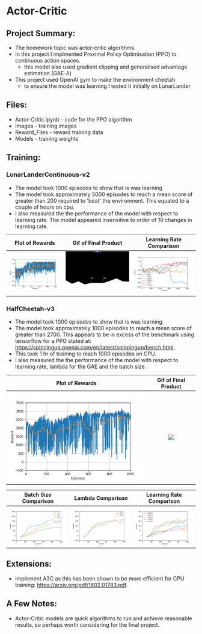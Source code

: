 # Actor-Critic

## Project Summary:
- The homework topic was actor-critic algorithms. 
- In this project I implmented Proximal Policy Optimisation (PPO) to continuous action spaces. 
    - this model also used gradient clipping and generalised advantage estimation (GAE-$\lambda$)
- This project used OpenAI gym to make the environment cheetah 
    - to ensure the model was learning I tested it initially on LunarLander

## Files:
- Actor-Critic.ipynb - code for the PPO algorithm
- Images - training images
- Reward_Files - reward training data
- Models - training weights
    
## Training: 

### LunarLanderContinuous-v2

- The model took 1000 episodes to show that is was learning
- The model took approximately 5000 episodes to reach a mean score of greater than 200 required to 'beat' the environment. This equated to a couple of hours on cpu.
- I also measured the the performance of the model with respect to learning rate. The model appeared insensitive to order of 10 changes in learning rate.

Plot of Rewards       |  Gif of Final Product |  Learning Rate Comparison 
:-------------------------:|:-------------------------:|:-------------------------:
![](./Images/AC_Lunar_5000ep.png)  |  ![](./Images/AC_Lunar_5000ep.gif) |  ![](./Images/AC_Lunar_5000ep-lr_comp.png)

### HalfCheetah-v3

- The model took 1000 episodes to show that is was learning.
- The model took approximately 1000 episodes to reach a mean score of greater than 2700. This appears to be in excess of the benchmark using tensorflow for a PPO stated at: https://spinningup.openai.com/en/latest/spinningup/bench.html. 
- This took 1 hr of training to reach 1000 episodes on CPU. 
- I also measured the the performance of the model with respect to learning rate, lambda for the GAE and the batch size. 

Plot of Rewards       |  Gif of Final Product | 
:-------------------------:|:-------------------------:|
![](./Images/Cheetah_4000ep.png)  |  ![](./Images/AC_Cheetah.gif) | 


Batch Size Comparison     |  Lambda Comparison  |  Learning Rate Comparison 
:-------------------------:|:-------------------------:|:-------------------------:
![](./Images/Cheetah_1000ep-batch_comp.png)  |  ![](./Images/Cheetah_1000ep-lambda_comp.png) |  ![](./Images/Cheetah_1000ep-lr_comp.png)

## Extensions: 
- Implement A3C as this has been shown to be more efficient for CPU training: https://arxiv.org/pdf/1602.01783.pdf. 


## A Few Notes:
- Actor-Critic models are quick algorithms to run and achieve reasonable results, so perhaps worth considering for the final project. 
